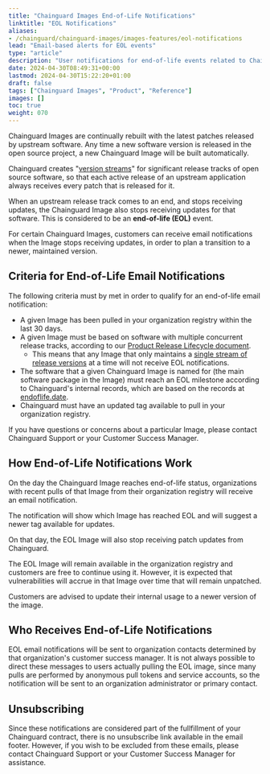 ```yaml
---
title: "Chainguard Images End-of-Life Notifications"
linktitle: "EOL Notifications"
aliases:
- /chainguard/chainguard-images/images-features/eol-notifications
lead: "Email-based alerts for EOL events"
type: "article"
description: "User notifications for end-of-life events related to Chainguard Images"
date: 2024-04-30T08:49:31+00:00
lastmod: 2024-04-30T15:22:20+01:00
draft: false
tags: ["Chainguard Images", "Product", "Reference"]
images: []
toc: true
weight: 070
---
```


Chainguard Images are continually rebuilt with the latest patches released by upstream software. Any time a new software version is released in the open source project, a new Chainguard Image will be built automatically.

Chainguard creates "[version streams](/chainguard/chainguard-images/versions/)" for significant release tracks of open source software, so that each active release of an upstream application always receives every patch that is released for it. 

When an upstream release track comes to an end, and stops receiving updates, the Chainguard Image also stops receiving updates for that software. This is considered to be an **end-of-life (EOL)** event. 

For certain Chainguard Images, customers can receive email notifications when the Image stops receiving updates, in order to plan a transition to a newer, maintained version.

## Criteria for End-of-Life Email Notifications

The following criteria must by met in order to qualify for an end-of-life email notification:

* A given Image has been pulled in your organization registry within the last 30 days.
* A given Image must be based on software with multiple concurrent release tracks, according to our [Product Release Lifecycle document](/chainguard/chainguard-images/versions/). 
    * This means that any Image that only maintains a [single stream of release versions](/chainguard/chainguard-images/versions/#single-release-track-maintained-by-a-given-open-source-project) at a time will not receive EOL notifications. 
* The software that a given Chainguard Image is named for (the main software package in the Image) must reach an EOL milestone according to Chainguard's internal records, which are based on the records at [endoflife.date](https://endoflife.date/).
* Chainguard must have an updated tag available to pull in your organization registry.

If you have questions or concerns about a particular Image, please contact Chainguard Support or your Customer Success Manager.

## How End-of-Life Notifications Work

On the day the Chainguard Image reaches end-of-life status, organizations with recent pulls of that Image from their organization registry will receive an email notification. 

The notification will show which Image has reached EOL and will suggest a newer tag available for updates.

On that day, the EOL Image will also stop receiving patch updates from Chainguard.

The EOL Image will remain available in the organization registry and customers are free to continue using it. However, it is expected that vulnerabilities will accrue in that Image over time that will remain unpatched.

Customers are advised to update their internal usage to a newer version of the image.

## Who Receives End-of-Life Notifications

EOL email notifications will be sent to organization contacts determined by that organization's customer success manager. It is not always possible to direct these messages to users actually pulling the EOL image, since many pulls are performed by anonymous pull tokens and service accounts, so the notification will be sent to an organization administrator or primary contact.

## Unsubscribing

Since these notifications are considered part of the fullfillment of your Chainguard contract, there is no unsubscribe link available in the email footer. However, if you wish to be excluded from these emails, please contact Chainguard Support or your Customer Success Manager for assistance.


